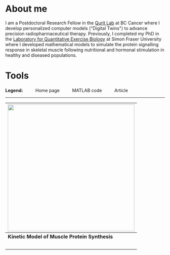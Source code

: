 # About me
I am a Postdoctoral Research Fellow in the [Qurit Lab](https://www.bccrc.ca/dept/io-programs/qurit/) at BC Cancer where I develop personalized computer models ("Digital Twins") to advance precision radiopharmaceutical therapy. Previously, I completed my PhD in the [Laboratory for Quantitative Exercise Biology](https://www.sfu.ca/clarkelab-bpk.html) at Simon Fraser University where I developed mathematical models to simulate the protein signalling response in skeletal muscle following nutritional and hormonal stimulation in healthy and diseased populations.

# Tools

**Legend:**&nbsp;&nbsp;&nbsp;
<picture>
  <img src="https://raw.githubusercontent.com/saezlab/.github/main/profile/icons/home.svg" height="16">
</picture>
&nbsp;Home page&nbsp;&nbsp;&nbsp;
<picture>
  <img src="https://github.com/tjmccoll/tjmccoll/assets/12203682/21652463-728e-4772-833d-601a71d3fdcf" height="16">
</picture>
&nbsp;MATLAB code&nbsp;&nbsp;&nbsp;
<picture>
  <img src="https://raw.githubusercontent.com/saezlab/.github/main/profile/icons/article.svg" height="16">
</pitcure>
&nbsp;Article

***

| [<img src="https://media.github.sfu.ca/user/1053/files/4532768b-11d6-48e7-bad4-34be4f65177e" width="400"/>](https://github.com/tjmccoll/MuscleProteinSynthesisKineticModel/tree/main) |
| --- | 
| **Kinetic Model of Muscle Protein Synthesis** |
| [<img src="https://raw.githubusercontent.com/saezlab/.github/main/profile/icons/home.svg" height="16">](https://github.com/tjmccoll/MuscleProteinSynthesisKineticModel)&nbsp;&nbsp;<picture><img src="https://github.com/tjmccoll/tjmccoll/assets/12203682/21652463-728e-4772-833d-601a71d3fdcf" height="16"></picture>&nbsp;&nbsp;[<img src="https://raw.githubusercontent.com/saezlab/.github/main/profile/icons/article.svg" height="16">](https://www.biorxiv.org/content/10.1101/2023.06.10.544441v2) |

